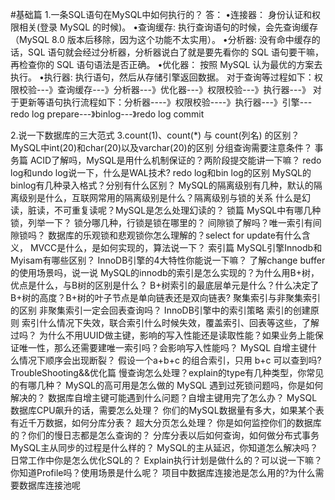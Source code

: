 #基础篇
1.一条SQL语句在MySQL中如何执行的？
答：
•连接器： 身份认证和权限相关(登录 MySQL 的时候)。
•查询缓存:  执行查询语句的时候，会先查询缓存（MySQL 8.0 版本后移除，因为这个功能不太实用）。
•分析器:  没有命中缓存的话，SQL 语句就会经过分析器，分析器说白了就是要先看你的 SQL 语句要干嘛，再检查你的 SQL 语句语法是否正确。
•优化器： 按照 MySQL 认为最优的方案去执行。
•执行器:  执行语句，然后从存储引擎返回数据。
对于查询等过程如下：权限校验---》查询缓存---》分析器---》优化器---》权限校验---》执行器---》
对于更新等语句执行流程如下：分析器----》权限校验----》执行器---》引擎---redo log prepare---》binlog---》redo log commit

2.说一下数据库的三大范式
3.count(1)、count(*) 与 count(列名) 的区别？
MySQL中int(20)和char(20)以及varchar(20)的区别
分组查询需要注意条件？
事务篇
ACID了解吗，MySQL是用什么机制保证的？两阶段提交能讲一下嘛？
redo log和undo log说一下，什么是WAL技术?
redo log和bin log的区别
MySQL的binlog有几种录入格式？分别有什么区别？
MySQL的隔离级别有几种，默认的隔离级别是什么，互联网常用的隔离级别是什么？隔离级别与锁的关系
什么是幻读，脏读，不可重复读呢？MySQL是怎么处理幻读的？
锁篇
MySQL中有哪几种锁，列举一下？
锁分哪几种，行锁是锁在哪里的？
间隙锁了解吗？唯一索引有间隙锁吗？
数据库的乐观锁和悲观锁你怎么理解的？select for update有什么含义，
MVCC是什么，是如何实现的，算法说一下？
索引篇
MySQL引擎Innodb和Myisam有哪些区别？
InnoDB引擎的4大特性你能说一下嘛？
了解change buffer 的使用场景吗，说一说
MySQL的innodb的索引是怎么实现的？为什么用B+树，优点是什么，与B树的区别是什么？
B+树索引的最底层单元是什么？什么决定了B+树的高度？B+树的叶子节点是单向链表还是双向链表?
聚集索引与非聚集索引的区别
非聚集索引一定会回表查询吗？
InnoDB引擎中的索引策略
索引的创建原则
索引什么情况下失效，联合索引什么时候失效，覆盖索引、回表等这些，了解过吗？
为什么不用UUID做主键，影响的写入性能还是读取性能？如果业务上能保证唯一性，那么还需要建唯一索引吗？会影响写入性能吗？
MySQL 自增主键什么情况下顺序会出现断裂？
假设一个a+b+c 的组合索引，只用 b+c 可以查到吗?
TroubleShooting&&优化篇
慢查询怎么处理？explain的type有几种类型，你常见的有哪几种？
MySQL的高可用是怎么做的
MySQL 遇到过死锁问题吗，你是如何解决的？
数据库自增主键可能遇到什么问题？自增主键用完了怎么办？
MySQL数据库CPU飙升的话，需要怎么处理？
你们的MySQL数据量有多大，如果某个表有近千万数据，如何分库分表？
超大分页怎么处理？
你是如何监控你们的数据库的？你们的慢日志都是怎么查询的？
分库分表以后如何查询，如何做分布式事务
MySQL主从同步的过程是什么样的？
MySQL的主从延迟，你知道怎么解决吗？
日常工作中你是怎么优化SQL的？
Explain执行计划是做什么的？可以说一下嘛？
你知道Profile吗？使用场景是什么呢？
项目中数据库连接池是怎么用的?为什么需要数据库连接池呢